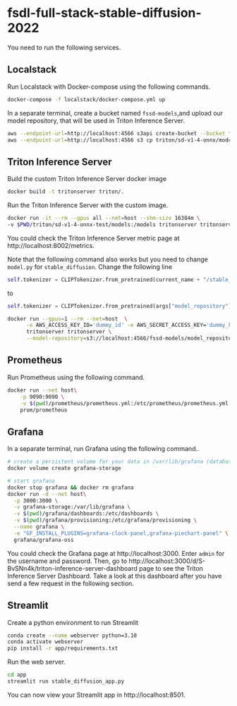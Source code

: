 # fsdl-full-stack-stable-diffusion-2022

You need to run the following services.

## Localstack

Run Localstack with Docker-compose using the following commands.
```bash
docker-compose -f localstack/docker-compose.yml up 
```

In a separate terminal, create a bucket named `fssd-models`,and upload our model repository, that will be used in Triton Inference Server.
```bash
aws --endpoint-url=http://localhost:4566 s3api create-bucket --bucket fssd-models
aws --endpoint-url=http://localhost:4566 s3 cp triton/sd-v1-4-onnx/models s3://fssd-models/model_repository --recursive
```

## Triton Inference Server

Build the custom Triton Inference Server docker image

```bash
docker build -t tritonserver triton/.
```

Run the Triton Inference Server with the custom image.

```bash
docker run -it --rm --gpus all --net=host --shm-size 16384m \
-v $PWD/triton/sd-v1-4-onnx-test/models:/models tritonserver tritonserver --model-repository /models/
```

You could check the Triton Inference Server metric page at http://localhost:8002/metrics.

Note that the following command also works but you need to change `model.py` for `stable_diffusion`. Change the following
line
```python
self.tokenizer = CLIPTokenizer.from_pretrained(current_name + "/stable_diffusion/1/")
```
to
```python
self.tokenizer = CLIPTokenizer.from_pretrained(args["model_repository"] + "/1/")
```

```bash
docker run --gpus=1 --rm --net=host  \
      -e AWS_ACCESS_KEY_ID='dummy_id' -e AWS_SECRET_ACCESS_KEY='dummy_key'  \
      tritonserver tritonserver \
      --model-repository=s3://localhost:4566/fssd-models/model_repository
```

## Prometheus

Run Prometheus using the following command.

```bash
docker run --net host\
    -p 9090:9090 \
    -v $(pwd)/prometheus/prometheus.yml:/etc/prometheus/prometheus.yml \
    prom/prometheus
```
## Grafana

In a separate terminal, run Grafana using the following command..
```bash
# create a persistent volume for your data in /var/lib/grafana (database and plugins)
docker volume create grafana-storage

# start grafana
docker stop grafana && docker rm grafana
docker run -d --net host\
  -p 3000:3000 \
  -v grafana-storage:/var/lib/grafana \
  -v $(pwd)/grafana/dashboards:/etc/dashboards \
  -v $(pwd)/grafana/provisioning:/etc/grafana/provisioning \
  --name grafana \
  -e "GF_INSTALL_PLUGINS=grafana-clock-panel,grafana-piechart-panel" \
  grafana/grafana-oss
```

You could check the Grafana page at http://localhost:3000. Enter `admin` for the username and password. Then, 
go to http://localhost:3000/d/S-BvSNn4k/triton-inference-server-dashboard page to see the Triton Inference Server Dashboard.
Take a look at this dashboard after you have send a few request in the following section.

## Streamlit

Create a python environment to run Streamlit

```bash
conda create --name webserver python=3.10
conda activate webserver
pip install -r app/requirements.txt
```

Run the web server.

```bash
cd app 
streamlit run stable_diffusion_app.py
```

You can now view your Streamlit app in http://localhost:8501.